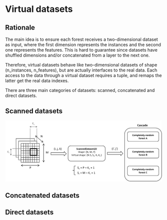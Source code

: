 # Virtual datasets

## Rationale

The main idea is to ensure each forest receives a two-dimensional dataset as input, where the first dimension represents the instances and the second one represents the features. This is hard to guarantee since datasets have shuffled dimensions and/or concatenated from a layer to the next one.

Therefore, virtual datasets behave like two-dimensional datasets of shape (n_instances, n_features), but are actually interfaces to the real data. Each access to the data through a virtual dataset requires a tuple, and remaps the latter get the real data indexes.

There are three main categories of datasets: scanned, concatenated and direct datasets.

## Scanned datasets

![alt text](https://raw.githubusercontent.com/AntoinePassemiers/Scythe/master/doc/imgs/ScannedDataset2D.png)

## Concatenated datasets

## Direct datasets